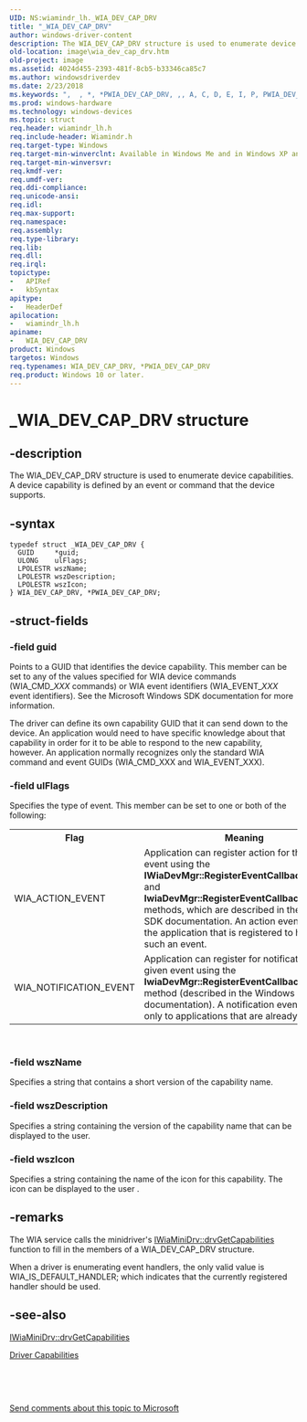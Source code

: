```yaml
---
UID: NS:wiamindr_lh._WIA_DEV_CAP_DRV
title: "_WIA_DEV_CAP_DRV"
author: windows-driver-content
description: The WIA_DEV_CAP_DRV structure is used to enumerate device capabilities. A device capability is defined by an event or command that the device supports.
old-location: image\wia_dev_cap_drv.htm
old-project: image
ms.assetid: 4024d455-2393-481f-8cb5-b33346ca85c7
ms.author: windowsdriverdev
ms.date: 2/23/2018
ms.keywords: ",  , *, *PWIA_DEV_CAP_DRV, ,, A, C, D, E, I, P, PWIA_DEV_CAP_DRV, PWIA_DEV_CAP_DRV structure pointer [Imaging Devices], R, V, W, WIA_DEV_CAP_DRV, WIA_DEV_CAP_DRV structure [Imaging Devices], _, _WIA_DEV_CAP_DRV, image.wia_dev_cap_drv, wiamindr_lh/PWIA_DEV_CAP_DRV, wiamindr_lh/WIA_DEV_CAP_DRV, wiastrct_111f0703-6db4-4a87-ae12-20a3120219cc.xml"
ms.prod: windows-hardware
ms.technology: windows-devices
ms.topic: struct
req.header: wiamindr_lh.h
req.include-header: Wiamindr.h
req.target-type: Windows
req.target-min-winverclnt: Available in Windows Me and in Windows XP and later versions of the Windows operating systems.
req.target-min-winversvr: 
req.kmdf-ver: 
req.umdf-ver: 
req.ddi-compliance: 
req.unicode-ansi: 
req.idl: 
req.max-support: 
req.namespace: 
req.assembly: 
req.type-library: 
req.lib: 
req.dll: 
req.irql: 
topictype:
-	APIRef
-	kbSyntax
apitype:
-	HeaderDef
apilocation:
-	wiamindr_lh.h
apiname:
-	WIA_DEV_CAP_DRV
product: Windows
targetos: Windows
req.typenames: WIA_DEV_CAP_DRV, *PWIA_DEV_CAP_DRV
req.product: Windows 10 or later.
---
```


# _WIA_DEV_CAP_DRV structure


## -description


The WIA_DEV_CAP_DRV structure is used to enumerate device capabilities. A device capability is defined by an event or command that the device supports.


## -syntax


````
typedef struct _WIA_DEV_CAP_DRV {
  GUID     *guid;
  ULONG    ulFlags;
  LPOLESTR wszName;
  LPOLESTR wszDescription;
  LPOLESTR wszIcon;
} WIA_DEV_CAP_DRV, *PWIA_DEV_CAP_DRV;
````


## -struct-fields




### -field guid

Points to a GUID that identifies the device capability. This member can be set to any of the values specified for WIA device commands (WIA_CMD_<i>XXX</i> commands) or WIA event identifiers (WIA_EVENT_<i>XXX</i> event identifiers). See the Microsoft Windows SDK documentation for more information.

The driver can define its own capability GUID that it can send down to the device. An application would need to have specific knowledge about that capability in order for it to be able to respond to the new capability, however. An application normally recognizes only the standard WIA command and event GUIDs (WIA_CMD_XXX and WIA_EVENT_XXX).


### -field ulFlags

Specifies the type of event. This member can be set to one or both of the following: 

<table>
<tr>
<th>Flag</th>
<th>Meaning</th>
</tr>
<tr>
<td>
WIA_ACTION_EVENT

</td>
<td>
Application can register action for the given event using the <b>IWiaDevMgr::RegisterEventCallbackProgram</b> and <b>IwiaDevMgr::RegisterEventCallbackCLSID</b> methods, which are described in the Windows SDK documentation. An action event launches the application that is registered to handle such an event.

</td>
</tr>
<tr>
<td>
WIA_NOTIFICATION_EVENT

</td>
<td>
Application can register for notification on the given event using the <b>IwiaDevMgr::RegisterEventCallbackInterface</b> method (described in the Windows SDK documentation). A notification event is sent only to applications that are already running.

</td>
</tr>
</table>
 


### -field wszName

Specifies a string that contains a short version of the capability name. 


### -field wszDescription

Specifies a string containing the version of the capability name that can be displayed to the user.


### -field wszIcon

Specifies a string containing the name of the icon for this capability. The icon can be displayed to the user .


## -remarks



The WIA service calls the minidriver's <a href="https://msdn.microsoft.com/library/windows/hardware/ff543977">IWiaMiniDrv::drvGetCapabilities</a> function to fill in the members of a WIA_DEV_CAP_DRV structure.

When a driver is enumerating event handlers, the only valid value is WIA_IS_DEFAULT_HANDLER; which indicates that the currently registered handler should be used.




## -see-also

<a href="https://msdn.microsoft.com/library/windows/hardware/ff543977">IWiaMiniDrv::drvGetCapabilities</a>



<a href="https://msdn.microsoft.com/639eff56-655d-4b6a-95f0-daa1daf62fae">Driver Capabilities</a>



 

 

<a href="mailto:wsddocfb@microsoft.com?subject=Documentation%20feedback [image\image]:%20WIA_DEV_CAP_DRV structure%20 RELEASE:%20(2/23/2018)&amp;body=%0A%0APRIVACY STATEMENT%0A%0AWe use your feedback to improve the documentation. We don't use your email address for any other purpose, and we'll remove your email address from our system after the issue that you're reporting is fixed. While we're working to fix this issue, we might send you an email message to ask for more info. Later, we might also send you an email message to let you know that we've addressed your feedback.%0A%0AFor more info about Microsoft's privacy policy, see http://privacy.microsoft.com/en-us/default.aspx." title="Send comments about this topic to Microsoft">Send comments about this topic to Microsoft</a>

